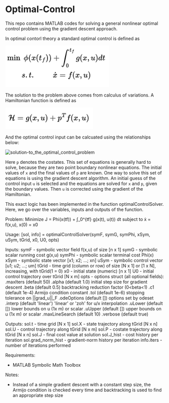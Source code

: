 # Optimal-Control
This repo contains MATLAB codes for solving a general nonlinear optimal control problem using the gradient descent approach.

In optimal contorl theory a standard optimal control is defined as

![optimal control problem](assets/optimal_control_problem.png)

The solution to the problem above comes from calculus of variations. A Hamiltonian function is defined as

![hamiltonian](assets/hamiltonian.png)

And the optimal control input can be calcuated using the relationships below:

![solution-to_the_optimal_control_problem](assets/solution_to_the_optimal_control_problem.png)

Here `p` denotes the costates. This set of equations is generally hard to solve, because they are two point boundary nonlinear equations. The initial values of `x` and the final values of `p` are known.
One way to solve this set of equations is using the gradient descent algorithm. An initial guess of the control input `u` is selected and the equations are solved for `x` and `p`, given the boundary values. Then `u` is corrected using the gradient of the Hamiltonian. 

This exact logic has been implemented in the function optimalControlSolver. Here, we go over the variables, inputs and outputs of the function.

Problem:
   Minimize  J = Phi(x(tf)) + ∫_0^{tf} g(x(t), u(t)) dt
   subject to ẋ = f(x,u),  x(0) = x0

 Usage:
   [sol, info] = optimalControlSolver(symF, symG, symPhi, xSym, uSym, tGrid, x0, U0, opts)

 Inputs:
   symF   - symbolic vector field f(x,u) of size [n x 1]
   symG   - symbolic scalar running cost g(x,u)
   symPhi - symbolic scalar terminal cost Phi(x)
   xSym   - symbolic state vector [x1; x2; ...; xn]
   uSym   - symbolic control vector [u1; u2; ...; um]
   tGrid  - time grid (column or row) of size [N x 1] or [1 x N], increasing, with tGrid(1 = 0)
   x0     - initial state (numeric) [n x 1]
   U0     - initial control trajectory over tGrid [N x m]
   opts   - options struct (all optional fields):
            .maxIters      (default 50)
            .alpha         (default 1.0)     initial step size for gradient descent
            .beta          (default 0.5)     backtracking reduction factor (0<beta<1)
            .c1            (default 1e-4)    Armijo condition constant
            .tol           (default 1e-6)    stopping tolerance on ||grad_u||_F
            .odeOptions    (default [])      options set by odeset
            .interp        (default 'linear') 'linear' or 'zoh' for u/x interpolation
            .uLower        (default [])      lower bounds on u (1x m) or scalar
            .uUpper        (default [])      upper bounds on u (1x m) or scalar
            .maxLineSearch (default 10)
            .verbose       (default true)

 Outputs:
   sol.t   - time grid [N x 1]
   sol.X   - state trajectory along tGrid [N x n]
   sol.U   - control trajectory along tGrid [N x m]
   sol.P   - costate trajectory along tGrid [N x n]
   sol.J   - final cost value at solution
   sol.J_hist - cost history per iteration
   sol.grad_norm_hist - gradient-norm history per iteration
   info.iters - number of iterations performed

 Requirements:
   - MATLAB Symbolic Math Toolbox

 Notes:
   - Instead of a simple gradient descent with a constant step size, the Armijo condition is checked every time and backtracking is used to find an appropriate step size

